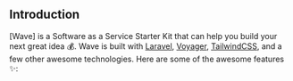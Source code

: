
## Introduction

[Wave] is a Software as a Service Starter Kit that can help you build your next great idea 💰. Wave is built with [Laravel](https://laravel.com), [Voyager](https://voyager.devdojo.com), [TailwindCSS](https://tailwindcss.com), and a few other awesome technologies. Here are some of the awesome features ✨:
